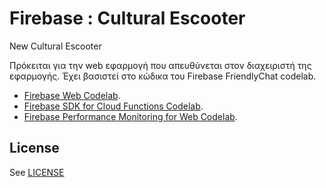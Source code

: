# Firebase : Cultural Escooter
New Cultural Escooter

Πρόκειται για την web εφαρμογή που απευθύνεται στον διαχειριστή της εφαρμογής.
Έχει βασιστεί στο κώδικα του Firebase FriendlyChat codelab.


 - [Firebase Web Codelab](https://codelabs.developers.google.com/codelabs/firebase-web/).
 - [Firebase SDK for Cloud Functions Codelab](https://codelabs.developers.google.com/codelabs/firebase-cloud-functions/).
 - [Firebase Performance Monitoring for Web Codelab](https://codelabs.developers.google.com/codelabs/firebase-perf-mon-web/).




## License
See [LICENSE](LICENSE)
